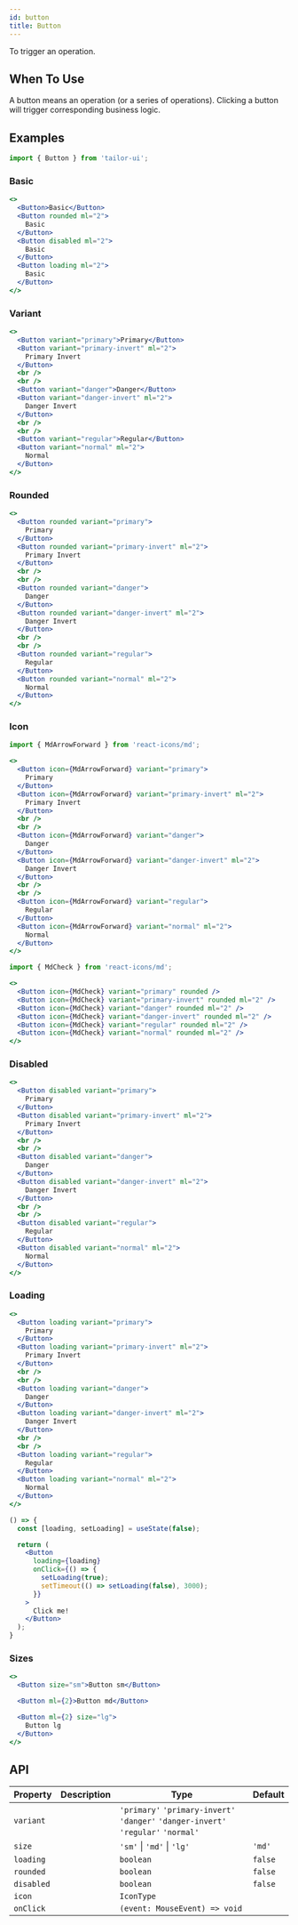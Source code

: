 ```yaml
---
id: button
title: Button
---
```


To trigger an operation.

## When To Use

A button means an operation (or a series of operations). Clicking a button will trigger corresponding business logic.

## Examples

```js
import { Button } from 'tailor-ui';
```

### Basic

```jsx live
<>
  <Button>Basic</Button>
  <Button rounded ml="2">
    Basic
  </Button>
  <Button disabled ml="2">
    Basic
  </Button>
  <Button loading ml="2">
    Basic
  </Button>
</>
```

### Variant

```jsx live
<>
  <Button variant="primary">Primary</Button>
  <Button variant="primary-invert" ml="2">
    Primary Invert
  </Button>
  <br />
  <br />
  <Button variant="danger">Danger</Button>
  <Button variant="danger-invert" ml="2">
    Danger Invert
  </Button>
  <br />
  <br />
  <Button variant="regular">Regular</Button>
  <Button variant="normal" ml="2">
    Normal
  </Button>
</>
```

### Rounded

```jsx live
<>
  <Button rounded variant="primary">
    Primary
  </Button>
  <Button rounded variant="primary-invert" ml="2">
    Primary Invert
  </Button>
  <br />
  <br />
  <Button rounded variant="danger">
    Danger
  </Button>
  <Button rounded variant="danger-invert" ml="2">
    Danger Invert
  </Button>
  <br />
  <br />
  <Button rounded variant="regular">
    Regular
  </Button>
  <Button rounded variant="normal" ml="2">
    Normal
  </Button>
</>
```

### Icon

```js
import { MdArrowForward } from 'react-icons/md';
```

```jsx live
<>
  <Button icon={MdArrowForward} variant="primary">
    Primary
  </Button>
  <Button icon={MdArrowForward} variant="primary-invert" ml="2">
    Primary Invert
  </Button>
  <br />
  <br />
  <Button icon={MdArrowForward} variant="danger">
    Danger
  </Button>
  <Button icon={MdArrowForward} variant="danger-invert" ml="2">
    Danger Invert
  </Button>
  <br />
  <br />
  <Button icon={MdArrowForward} variant="regular">
    Regular
  </Button>
  <Button icon={MdArrowForward} variant="normal" ml="2">
    Normal
  </Button>
</>
```

```js
import { MdCheck } from 'react-icons/md';
```

```jsx live
<>
  <Button icon={MdCheck} variant="primary" rounded />
  <Button icon={MdCheck} variant="primary-invert" rounded ml="2" />
  <Button icon={MdCheck} variant="danger" rounded ml="2" />
  <Button icon={MdCheck} variant="danger-invert" rounded ml="2" />
  <Button icon={MdCheck} variant="regular" rounded ml="2" />
  <Button icon={MdCheck} variant="normal" rounded ml="2" />
</>
```

### Disabled

```jsx live
<>
  <Button disabled variant="primary">
    Primary
  </Button>
  <Button disabled variant="primary-invert" ml="2">
    Primary Invert
  </Button>
  <br />
  <br />
  <Button disabled variant="danger">
    Danger
  </Button>
  <Button disabled variant="danger-invert" ml="2">
    Danger Invert
  </Button>
  <br />
  <br />
  <Button disabled variant="regular">
    Regular
  </Button>
  <Button disabled variant="normal" ml="2">
    Normal
  </Button>
</>
```

### Loading

```jsx live
<>
  <Button loading variant="primary">
    Primary
  </Button>
  <Button loading variant="primary-invert" ml="2">
    Primary Invert
  </Button>
  <br />
  <br />
  <Button loading variant="danger">
    Danger
  </Button>
  <Button loading variant="danger-invert" ml="2">
    Danger Invert
  </Button>
  <br />
  <br />
  <Button loading variant="regular">
    Regular
  </Button>
  <Button loading variant="normal" ml="2">
    Normal
  </Button>
</>
```

```jsx live
() => {
  const [loading, setLoading] = useState(false);

  return (
    <Button
      loading={loading}
      onClick={() => {
        setLoading(true);
        setTimeout(() => setLoading(false), 3000);
      }}
    >
      Click me!
    </Button>
  );
}
```

### Sizes

```jsx live
<>
  <Button size="sm">Button sm</Button>

  <Button ml={2}>Button md</Button>

  <Button ml={2} size="lg">
    Button lg
  </Button>
</>
```

## API

| Property   | Description | Type                                                                               | Default |
| ---------- | ----------- | ---------------------------------------------------------------------------------- | ------- |
| `variant`  |             | `'primary'` `'primary-invert'` `'danger'` `'danger-invert'` `'regular'` `'normal'` |         |
| `size`     |             | `'sm'` \| `'md'` \| `'lg'`                                                         | `'md'`  |
| `loading`  |             | `boolean`                                                                          | `false` |
| `rounded`  |             | `boolean`                                                                          | `false` |
| `disabled` |             | `boolean`                                                                          | `false` |
| `icon`     |             | `IconType`                                                                         |         |
| `onClick`  |             | `(event: MouseEvent) => void`                                                      |         |
